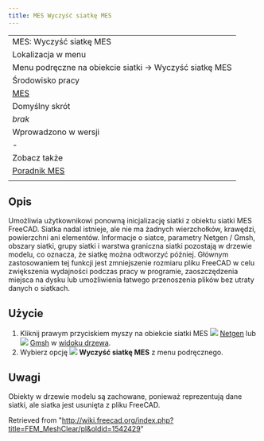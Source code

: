```yaml
---
title: MES Wyczyść siatkę MES
---
```


|                                                        |
| ------------------------------------------------------ |
| MES: Wyczyść siatkę MES                                |
| Lokalizacja w menu                                     |
| Menu podręczne na obiekcie siatki → Wyczyść siatkę MES |
| Środowisko pracy                                       |
| [MES](/FEM_Workbench/pl "FEM Workbench/pl")            |
| Domyślny skrót                                         |
| _brak_                                                 |
| Wprowadzono w wersji                                   |
| -                                                      |
| Zobacz także                                           |
| [Poradnik MES](/FEM_tutorial/pl "FEM tutorial/pl")     |
|                                                        |

## Opis

Umożliwia użytkownikowi ponowną inicjalizację siatki z obiektu siatki MES FreeCAD. Siatka nadal istnieje, ale nie ma żadnych wierzchołków, krawędzi, powierzchni ani elementów.
Informacje o siatce, parametry Netgen / Gmsh, obszary siatki, grupy siatki i warstwa graniczna siatki pozostają w drzewie modelu, co oznacza, że siatkę można odtworzyć później.
Głównym zastosowaniem tej funkcji jest zmniejszenie rozmiaru pliku FreeCAD w celu zwiększenia wydajności podczas pracy w programie, zaoszczędzenia miejsca na dysku lub umożliwienia łatwego przenoszenia plików bez utraty danych o siatkach.

## Użycie

1. Kliknij prawym przyciskiem myszy na obiekcie siatki MES ![](/images/FEM_MeshNetgenFromShape.svg) [Netgen](/FEM_MeshNetgenFromShape/pl "FEM MeshNetgenFromShape/pl") lub ![](/images/FEM_MeshGmshFromShape.svg) [Gmsh](/FEM_MeshGmshFromShape/pl "FEM MeshGmshFromShape/pl") w [widoku drzewa](/Tree_view/pl "Tree view/pl").
2. Wybierz opcję **![](/images/FEM_MeshClear.svg) Wyczyść siatkę MES** z menu podręcznego.

## Uwagi

Obiekty w drzewie modelu są zachowane, ponieważ reprezentują dane siatki, ale siatka jest usunięta z pliku FreeCAD.

Retrieved from "<http://wiki.freecad.org/index.php?title=FEM_MeshClear/pl&oldid=1542429>"
